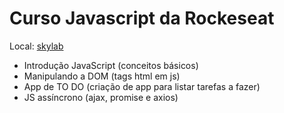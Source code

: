 # Curso Javascript da Rockeseat 

Local: [skylab](https://skylab.rocketseat.com.br/node/curso-java-script)

* Introdução JavaScript (conceitos básicos)
* Manipulando a DOM (tags html em js)
* App de TO DO (criação de app para listar tarefas a fazer)
* JS assíncrono (ajax, promise e axios)
